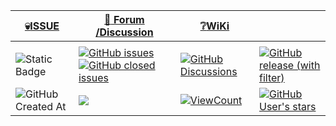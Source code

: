 <a name="oben"></a>

<div align="center">

|[:skull:ISSUE](https://github.com/frankyhub/Loetstation-Nutzungsberechtigung/issues?q=is%3Aissue)|[:speech_balloon: Forum /Discussion](https://github.com/frankyhub/Loetstation-Nutzungsberechtigung/discussions)|[:grey_question:WiKi](https://github.com/frankyhub/Loetstation-Nutzungsberechtigung/wiki)||
|--|--|--|--|
| | | | |
|![Static Badge](https://img.shields.io/badge/RepoNr.:-%2004-blue)|<a href="https://github.com/frankyhub/Loetstation-Nutzungsberechtigung/issues">![GitHub issues](https://img.shields.io/github/issues/frankyhub/Loetstation-Nutzungsberechtigung)![GitHub closed issues](https://img.shields.io/github/issues-closed/frankyhub/Loetstation-Nutzungsberechtigung)|<a href="https://github.com/frankyhub/Loetstation-Nutzungsberechtigung/discussions">![GitHub Discussions](https://img.shields.io/github/discussions/frankyhub/Loetstation-Nutzungsberechtigung)|<a href="https://github.com/frankyhub/Loetstation-Nutzungsberechtigung/releases">![GitHub release (with filter)](https://img.shields.io/github/v/release/frankyhub/Loetstation-Nutzungsberechtigung)|
|![GitHub Created At](https://img.shields.io/github/created-at/frankyhub/Loetstation-Nutzungsberechtigung)| <a href="https://github.com/frankyhub/Loetstation-Nutzungsberechtigung/pulse" alt="Activity"><img src="https://img.shields.io/github/commit-activity/m/badges/shields" />| <a href="https://github.com/frankyhub/Loetstation-Nutzungsberechtigung/graphs/traffic"><img alt="ViewCount" src="https://views.whatilearened.today/views/github/frankyhub/github-clone-count-badge.svg">  |<a href="https://github.com/frankyhub?tab=stars"> ![GitHub User's stars](https://img.shields.io/github/stars/frankyhub)|
</div>



